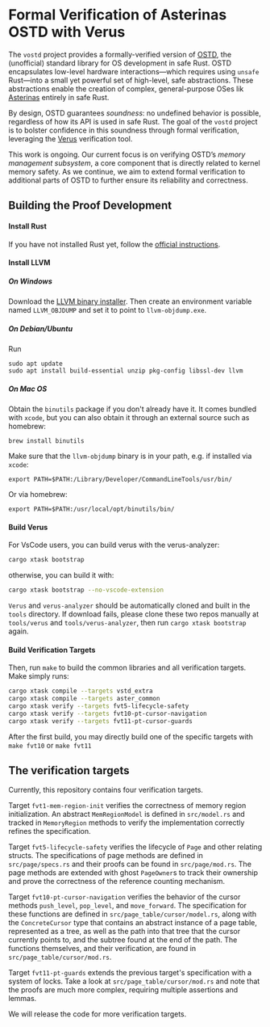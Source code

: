 # Formal Verification of Asterinas OSTD with Verus

The `vostd` project provides a formally-verified version of [OSTD](https://asterinas.github.io/book/ostd/index.html), the (unofficial) standard library for OS development in safe Rust. OSTD encapsulates low-level hardware interactions—which requires using `unsafe` Rust—into a small yet powerful set of high-level, safe abstractions. These abstractions enable the creation of complex, general-purpose OSes lik [Asterinas](https://github.com/asterinas/asterinas) entirely in safe Rust.

By design, OSTD guarantees _soundness_: no undefined behavior is possible, regardless of how its API is used in safe Rust. The goal of the `vostd` project is to bolster confidence in this soundness through formal verification, leveraging the [Verus](https://github.com/verus-lang/verus) verification tool.

This work is ongoing. Our current focus is on verifying OSTD’s _memory management subsystem_, a core component that is directly related to kernel memory safety. As we continue, we aim to extend formal verification to additional parts of OSTD to further ensure its reliability and correctness.

## Building the Proof Development

#### Install Rust

If you have not installed Rust yet, follow the [official instructions](https://www.rust-lang.org/tools/install).

#### Install LLVM

##### On Windows

Download the [LLVM binary installer](https://github.com/llvm/llvm-project/releases). Then create an environment variable named `LLVM_OBJDUMP` and set it to point to `llvm-objdump.exe`.

##### On Debian/Ubuntu

Run

```
sudo apt update
sudo apt install build-essential unzip pkg-config libssl-dev llvm
```

##### On Mac OS

Obtain the `binutils` package if you don't already have it. It comes bundled with `xcode`, but you can also obtain it through an external source such as homebrew:
```
brew install binutils
```

Make sure that the `llvm-objdump` binary is in your path, e.g. if installed via `xcode`:
```
export PATH=$PATH:/Library/Developer/CommandLineTools/usr/bin/
```

Or via homebrew:
```
export PATH=$PATH:/usr/local/opt/binutils/bin/
```

#### Build Verus

For VsCode users, you can build verus with the verus-analyzer:
```bash
cargo xtask bootstrap
```
otherwise, you can build it with:
```bash
cargo xtask bootstrap --no-vscode-extension
```

`Verus` and `verus-analyzer` should be automatically cloned and built in the `tools` directory. If download fails, please clone these two repos manually at `tools/verus` and `tools/verus-analyzer`, then run `cargo xtask bootstrap` again.

#### Build Verification Targets 

Then, run ``make`` to build the common libraries and all verification targets.
Make simply runs:

```bash
cargo xtask compile --targets vstd_extra
cargo xtask compile --targets aster_common
cargo xtask verify --targets fvt5-lifecycle-safety
cargo xtask verify --targets fvt10-pt-cursor-navigation
cargo xtask verify --targets fvt11-pt-cursor-guards
```

After the first build, you may directly build one of the specific targets
with ``make fvt10`` or ``make fvt11``

## The verification targets

Currently, this repository contains four verification targets.

Target `fvt1-mem-region-init` verifies the correctness of memory region initialization. An abstract `MemRegionModel` is defined in `src/model.rs` and tracked in `MemoryRegion` methods to verify the implementation correctly refines the specification.

Target `fvt5-lifecycle-safety` verifies the lifecycle of `Page` and other relating structs. The specifications of page methods are defined in `src/page/specs.rs` and their proofs can be found in `src/page/mod.rs`. The page methods are extended with ghost `PageOwner`s to track their ownership and prove the correctness of the reference counting mechanism.

Target ``fvt10-pt-cursor-navigation`` verifies the behavior of the cursor methods ``push_level``, ``pop_level``, and ``move_forward``. The specification for these functions are defined in ``src/page_table/cursor/model.rs``, along with
the ``ConcreteCursor`` type that contains an abstract instance of a page table, represented as a tree,
as well as the path into that tree that the cursor currently points to, and the subtree found at the
end of the path. The functions themselves, and their verification, are found in ``src/page_table/cursor/mod.rs``.

Target ``fvt11-pt-guards`` extends the previous target's specification with a system of locks. Take a look at
``src/page_table/cursor/mod.rs`` and note that the proofs are much more complex, requiring multiple assertions and lemmas.

We will release the code for more verification targets.